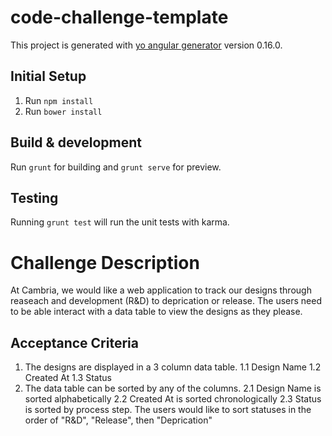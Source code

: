 # code-challenge-template

This project is generated with [yo angular generator](https://github.com/yeoman/generator-angular)
version 0.16.0.

## Initial Setup

1. Run `npm install`
2. Run `bower install`

## Build & development

Run `grunt` for building and `grunt serve` for preview.

## Testing

Running `grunt test` will run the unit tests with karma.

# Challenge Description

At Cambria, we would like a web application to track our designs through reaseach and development (R&D) to deprication or release. The users need to be able interact with a data table to view the designs as they please.

## Acceptance Criteria

1. The designs are displayed in a 3 column data table.
   1.1 Design Name
   1.2 Created At
   1.3 Status
2. The data table can be sorted by any of the columns.
   2.1 Design Name is sorted alphabetically
   2.2 Created At is sorted chronologically
   2.3 Status is sorted by process step. The users would like to sort statuses in the order of "R&D", "Release", then "Deprication"
